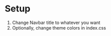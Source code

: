 # Setup

1. Change Navbar title to whatever you want
2. Optionally, change theme colors in index.css
